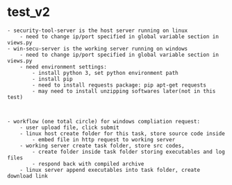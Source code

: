 # test_v2


	- security-tool-server is the host server running on linux
		- need to change ip/port specified in global variable section in views.py 
	- win-secu-server is the working server running on windows
		- need to change ip/port specified in global variable section in views.py 
		- need environment settings: 
			- install python 3, set python environment path
			- install pip
			- need to install requests package: pip apt-get requests
			- may need to install unzipping softwares later(not in this test)



	- workflow (one total circle) for windows compliation request:
		- user upload file, click submit
		- linux host create folder for this task, store source code inside
			- embed file in http request to working server
		- working server create task folder, store src codes, 
			- create folder inside task folder storing executables and log files
			- respond back with compiled archive
		- linux server append executables into task folder, create download link

